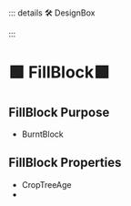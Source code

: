 ::: details 🛠 DesignBox



:::

# 🟩  <eco>FillBlock</eco>🟩

## FillBlock Purpose

- BurntBlock

## FillBlock Properties

- CropTreeAge
- 